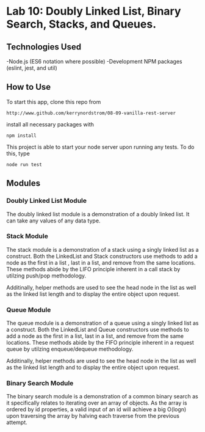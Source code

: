 # Lab 10: Doubly Linked List, Binary Search, Stacks, and Queues.

## Technologies Used
-Node.js (ES6 notation where possible)
-Development NPM packages (eslint, jest, and util)

## How to Use

To start this app, clone this repo from 

  `http://www.github.com/kerrynordstrom/08-09-vanilla-rest-server`

install all necessary packages with 

  `npm install`

  This project is able to start your node server upon running any tests.  To do this, type

  `node run test`

## Modules

### Doubly Linked List Module 
The doubly linked list module is a demonstration of a doubly linked list.  It can take any values of any data type.

### Stack Module
The stack module is a demonstration of a stack using a singly linked list as a construct.  Both the LinkedList and Stack constructors use  methods to add a node as the first in a list , last in a list, and remove from the same locations.  These methods abide by the LIFO principle inherent in a call stack by utilzing push/pop methodology.

Additinally, helper methods are used to see the head node in the list as well as the linked list length and to display the entire object upon request.


### Queue Module
The queue module is a demonstration of a queue using a singly linked list as a construct.  Both the LinkedList and Queue constructors use  methods to add a node as the first in a list, last in a list, and remove from the same locations.  These methods abide by the FIFO principle inherent in a request queue by utilzing enqueue/dequeue methodology.

Additinally, helper methods are used to see the head node in the list as well as the linked list length and to display the entire object upon request.

### Binary Search Module
The binary search module is a demonstration of a common binary search as it specifically relates to iterating over an array of objects.  As the array is ordered by id properties, a valid input of an id will achieve a big O(logn) upon traversing the array by halving each traverse from the previous attempt.
